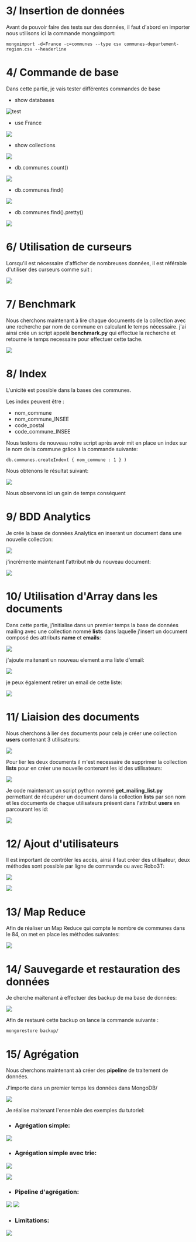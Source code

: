 # 3/ Insertion de données

Avant de pouvoir faire des tests sur des données, il faut d'abord en importer nous utilisons ici la commande mongoimport:

```shell
mongoimport -d=France -c=communes --type csv communes-departement-region.csv --headerline
```

# 4/ Commande de base

Dans cette partie, je vais tester différentes commandes de base

* show databases

![test](captures/show_databases.png)

* use France

![](captures/use_France.png)

* show collections

![](captures/show_collections.png)

* db.communes.count()

![](captures/db_communes_count.png)

* db.communes.find()

![](captures/db_communes_find.png)

* db.communes.find().pretty()

![](captures/db_communes_find_pretty.png)

# 6/ Utilisation de curseurs

Lorsqu'il est nécessaire d'afficher de nombreuses données, il est référable d'utiliser des curseurs comme suit :

![](captures/studio3_while.png)

# 7/ Benchmark

Nous cherchons maintenant à lire chaque documents de la collection avec une recherche par nom de commune en calculant le temps nécessaire. j'ai ainsi crée un script appelé **benchmark.py** qui effectue la recherche et retourne le temps necessaire pour effectuer cette tache.

![](captures/benchmarkQ7.png)

# 8/ Index

L'unicité est possible dans la bases des communes.

Les index peuvent être :

* nom_commune
* nom_commune_INSEE
* code_postal
* code_commune_INSEE

Nous testons de nouveau notre script après avoir mit en place un index sur le nom de la commune grâce à la commande suivante:

```shell
db.communes.createIndex( { nom_commune : 1 } )
```
Nous obtenons le résultat suivant:

![](captures/benchmarkQ8.png)

Nous observons ici un gain de temps conséquent

# 9/ BDD Analytics

Je crée la base de données Analytics en inserant un document dans une nouvelle collection:

![](captures/mise_en_place_analytics.png)

j'incrémente maintenant l'attribut **nb** du nouveau document:

![](captures/inc_Q9.png)


# 10/ Utilisation d'Array dans les documents

Dans cette partie, j'initialise dans un premier temps la base de données mailing avec une collection nommé **lists** dans laquelle j'insert un document composé des attributs **name** et **emails**:

![](captures/Q10_init.png)

j'ajoute maitenant un nouveau element a ma liste d'email:

![](captures/Q10_push.png)

je peux également retirer un email de cette liste:

![](captures/Q10_pull.png)

# 11/ Liaision des documents

Nous cherchons à lier des documents pour cela je créer une collection **users** contenant 3 utilisateurs:

![](captures/11_init.png)

Pour lier les deux documents il m'est necessaire de supprimer la collection **lists** pour en créer une nouvelle contenant les id des utilisateurs:

![](captures/Q11_lists.png)

Je code maintenant un script python nommé **get_mailing_list.py** permettant de récupérer un document dans la collection **lists** par son nom et les documents de chaque utilisateurs présent dans l'attribut **users** en parcourant les id:

![](captures/Q11_py.png)

# 12/ Ajout d'utilisateurs

Il est important de contrôler les accès, ainsi il faut créer des utilisateur, deux méthodes sont possible par ligne de commande ou avec Robo3T:

![](captures/Q12_new_user.png)

![](captures/user_analytics.png)

# 13/ Map Reduce

Afin de réaliser un Map Reduce qui compte le nombre de communes dans le 84, on met en place les méthodes suivantes:

![](captures/Q13_map_reduce.png)

# 14/ Sauvegarde et restauration des données

Je cherche maitenant à effectuer des backup de ma base de données:

![](captures/Q14_backup.png)

Afin de restauré cette backup on lance la commande suivante :
```shell
mongorestore backup/
```

# 15/ Agrégation

Nous cherchons maintenant aà créer des **pipeline** de traitement de données.

J'importe dans un premier temps les données dans MongoDB/

![](captures/Q15_import.png)

Je réalise maitenant l'ensemble des exemples du tutoriel:

* ### **Agrégation simple:**

![](captures/q15_aggreg_simple.png)

* ### **Agrégation simple avec trie:**

![](captures/q15_aggreg_simple_trier.png)

![](captures/q15_aggreg_simple_match.png)

* ### **Pipeline d'agrégation:**

![](captures/q15_pipeline_p1.png)
![](captures/q15_pipeline_p2.png)

* ### **Limitations:**

![](captures/q15_limitations.png)
